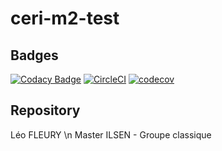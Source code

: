 # ceri-m2-test
## Badges
[![Codacy Badge](https://api.codacy.com/project/badge/Grade/2bdb8cd56853476cb07cff68aaed8433)](https://www.codacy.com/app/lefleo/ceri-m1-test-2017?utm_source=github.com&amp;utm_medium=referral&amp;utm_content=lefleo/ceri-m1-test-2017&amp;utm_campaign=Badge_Grade)
[![CircleCI](https://circleci.com/gh/lefleo/ceri-m1-test-2017.svg?style=svg)](https://circleci.com/gh/lefleo/ceri-m1-test-2017)
[![codecov](https://codecov.io/gh/lefleo/ceri-m1-test-2017/branch/master/graph/badge.svg)](https://codecov.io/gh/lefleo/ceri-m1-test-2017)

## Repository
Léo FLEURY
\n
Master ILSEN - Groupe classique
